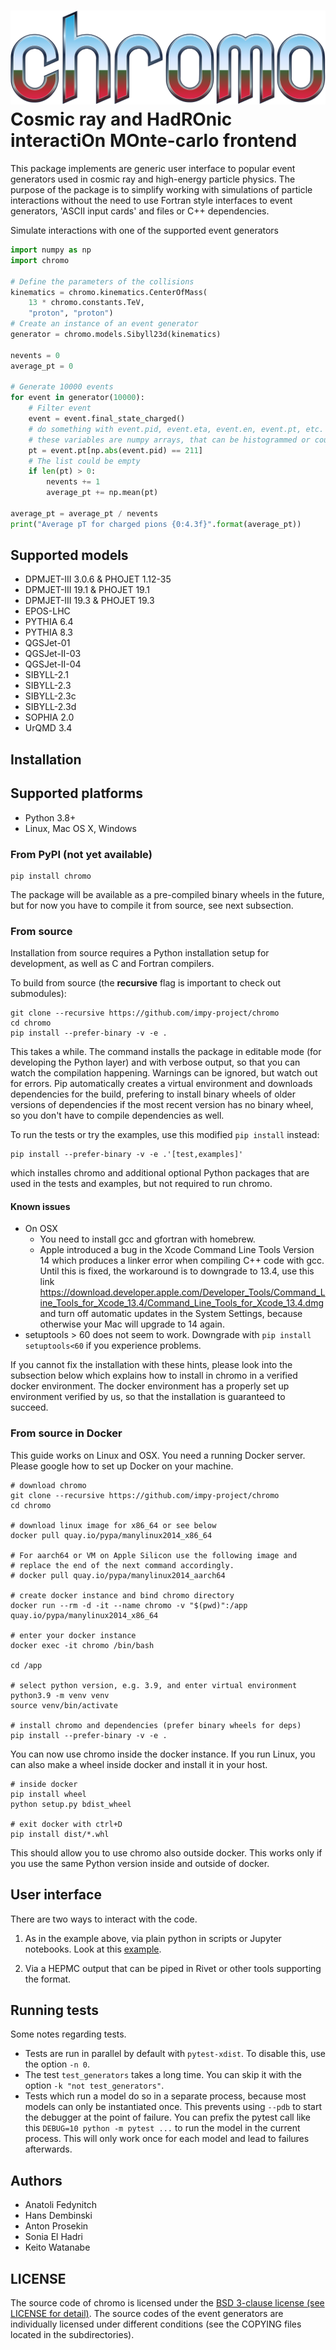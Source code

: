 # ![](doc/chromo.svg)<br> Cosmic ray and HadROnic interactiOn MOnte-carlo frontend

This package implements are generic user interface to popular event generators used in cosmic ray and high-energy particle physics. The purpose of the package is to simplify working with simulations of particle interactions without the need to use Fortran style interfaces to event generators, 'ASCII input cards' and files or C++ dependencies.  

Simulate interactions with one of the supported event generators 

```python
import numpy as np
import chromo

# Define the parameters of the collisions
kinematics = chromo.kinematics.CenterOfMass(
    13 * chromo.constants.TeV,
    "proton", "proton")
# Create an instance of an event generator
generator = chromo.models.Sibyll23d(kinematics)

nevents = 0
average_pt = 0

# Generate 10000 events
for event in generator(10000):
    # Filter event
    event = event.final_state_charged()
    # do something with event.pid, event.eta, event.en, event.pt, etc.
    # these variables are numpy arrays, that can be histogrammed or counted like
    pt = event.pt[np.abs(event.pid) == 211]
    # The list could be empty
    if len(pt) > 0:
        nevents += 1
        average_pt += np.mean(pt)

average_pt = average_pt / nevents
print("Average pT for charged pions {0:4.3f}".format(average_pt))
```

## Supported models

- DPMJET-III 3.0.6 & PHOJET 1.12-35
- DPMJET-III 19.1 & PHOJET 19.1
- DPMJET-III 19.3 & PHOJET 19.3
- EPOS-LHC
- PYTHIA 6.4
- PYTHIA 8.3
- QGSJet-01
- QGSJet-II-03
- QGSJet-II-04
- SIBYLL-2.1
- SIBYLL-2.3
- SIBYLL-2.3c
- SIBYLL-2.3d
- SOPHIA 2.0
- UrQMD 3.4

## Installation

## Supported platforms

- Python 3.8+
- Linux, Mac OS X, Windows

### From PyPI (not yet available)

    pip install chromo

The package will be available as a pre-compiled binary wheels in the future, but for now you have to compile it from source, see next subsection.

### From source

Installation from source requires a Python installation setup for development, as well as C and Fortran compilers.

To build from source (the **recursive** flag is important to check out submodules):

    git clone --recursive https://github.com/impy-project/chromo
    cd chromo
    pip install --prefer-binary -v -e .

This takes a while. The command installs the package in editable mode (for developing the Python layer) and with verbose output, so that you can watch the compilation happening. Warnings can be ignored, but watch out for errors. Pip automatically creates a virtual environment and downloads dependencies for the build, prefering to install binary wheels of older versions of dependencies if the most recent version has no binary wheel, so you don't have to compile dependencies as well.

To run the tests or try the examples, use this modified `pip install` instead:

    pip install --prefer-binary -v -e .'[test,examples]'

which installes chromo and additional optional Python packages that are used in the tests and examples, but not required to run chromo.

#### Known issues

- On OSX
    - You need to install gcc and gfortran with homebrew.
    - Apple introduced a bug in the Xcode Command Line Tools Version 14 which produces a linker error when compiling C++ code with gcc. Until this is fixed, the workaround is to downgrade to 13.4, use this link https://download.developer.apple.com/Developer_Tools/Command_Line_Tools_for_Xcode_13.4/Command_Line_Tools_for_Xcode_13.4.dmg and turn off automatic updates in the System Settings, because otherwise your Mac will upgrade to 14 again.
- setuptools > 60 does not seem to work. Downgrade with `pip install setuptools<60` if you experience problems.

If you cannot fix the installation with these hints, please look into the subsection below which explains how to install in chromo in a verified docker environment. The docker environment has a properly set up environment verified by us, so that the installation is guaranteed to succeed.

### From source in Docker

This guide works on Linux and OSX. You need a running Docker server. Please google how to set up Docker on your machine.

    # download chromo
    git clone --recursive https://github.com/impy-project/chromo
    cd chromo

    # download linux image for x86_64 or see below
    docker pull quay.io/pypa/manylinux2014_x86_64
 
    # For aarch64 or VM on Apple Silicon use the following image and
    # replace the end of the next command accordingly.
    # docker pull quay.io/pypa/manylinux2014_aarch64
    
    # create docker instance and bind chromo directory
    docker run --rm -d -it --name chromo -v "$(pwd)":/app quay.io/pypa/manylinux2014_x86_64

    # enter your docker instance
    docker exec -it chromo /bin/bash

    cd /app

    # select python version, e.g. 3.9, and enter virtual environment
    python3.9 -m venv venv
    source venv/bin/activate

    # install chromo and dependencies (prefer binary wheels for deps)
    pip install --prefer-binary -v -e .

You can now use chromo inside the docker instance. If you run Linux, you can also make a wheel inside
docker and install it in your host.

    # inside docker
    pip install wheel
    python setup.py bdist_wheel

    # exit docker with ctrl+D
    pip install dist/*.whl

This should allow you to use chromo also outside docker. This works only if you use the same Python version inside and outside of docker.

## User interface

There are two ways to interact with the code.

1. As in the example above, via plain python in scripts or Jupyter notebooks. Look at this [example](examples/compare_models.ipynb).

2. Via a HEPMC output that can be piped in Rivet or other tools supporting the format.

## Running tests

Some notes regarding tests.

- Tests are run in parallel by default with `pytest-xdist`. To disable this, use the option `-n 0`.
- The test `test_generators` takes a long time. You can skip it with the option `-k "not test_generators"`.
- Tests which run a model do so in a separate process, because most models can only be instantiated once. This prevents using `--pdb` to start the debugger at the point of failure. You can prefix the pytest call like this `DEBUG=10 python -m pytest ...` to run the model in the current process. This will only work once for each model and lead to failures afterwards.

## Authors

- Anatoli Fedynitch
- Hans Dembinski
- Anton Prosekin
- Sonia El Hadri
- Keito Watanabe

## LICENSE

The source code of chromo is licensed under the [BSD 3-clause license (see LICENSE for detail)](LICENSE). The source codes of the event generators are individually licensed under different conditions (see the COPYING files located in the subdirectories).

